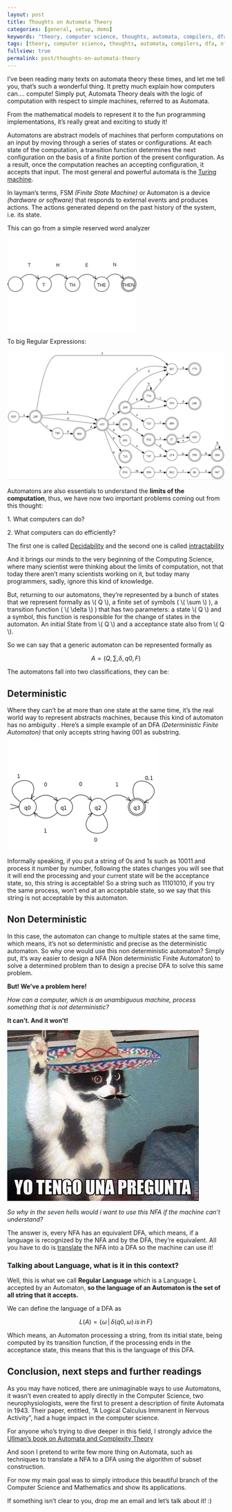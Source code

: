 ```yaml
---
layout: post
title: Thoughts on Automata Theory
categories: [general, setup, demo]
keywords: "theory, computer science, thoughts, automata, compilers, dfa, nfa"
tags: [theory, computer science, thoughts, automata, compilers, dfa, nfa]
fullview: true
permalink: post/thoughts-on-automata-theory
---
```


I’ve been reading many texts on automata theory these times, and let me tell you, that’s such a wonderful thing. It pretty much explain how computers can…. compute! Simply put, Automata Theory deals with the logic of computation with respect to simple machines, referred to as Automata.

From the mathematical models to represent it to the fun programming implementations, it’s really great and exciting to study it!

Automatons are abstract models of machines that perform computations on an input by moving through a series of states or configurations. At each state of the computation, a transition function determines the next configuration on the basis of a finite portion of the present configuration. As a result, once the computation reaches an accepting configuration, it accepts that input. The most general and powerful automata is the [Turing machine](http://en.wikipedia.org/wiki/Turing_machine).

In layman’s terms, FSM _(Finite State Machine)_ or Automaton is a device _(hardware or software)_ that responds to external events and produces actions. The actions generated depend on the past history of the system, i.e. its state.

This can go from a simple reserved word analyzer

![](/content/images/2015/06/thenautomata2.png)

To big Regular Expressions:

![](/content/images/2015/06/bigdfa.jpg)

Automatons are also essentials to understand the **limits of the computation**, thus, we have now two important problems coming out from this thought:

1\. What computers can do?

2\. What computers can do efficiently?

The first one is called [Decidability](http://courses.cs.washington.edu/courses/cse322/08sp/lec20.pdf) and the second one is called [intractability](http://en.wikipedia.org/wiki/Computers_and_Intractability)

And it brings our minds to the very beginning of the Computing Science, where many scientist were thinking about the limits of computation, not that today there aren’t many scientists working on it, but today many programmers, sadly, ignore this kind of knowledge.

But, returning to our automatons, they’re represented by a bunch of states that we represent formally as \\( Q \\), a finite set of symbols ( \\( \\sum \\) ), a transition function ( \\( \\delta \\) ) that has two parameters: a state \\( Q \\) and a symbol, this function is responsible for the change of states in the automaton. An initial State from \\( Q \\) and a acceptance state also from \\( Q \\).

So we can say that a generic automaton can be represented formally as

$$
A = \left ( Q, \sum, \delta, q0, F \right ) 
$$


The automatons fall into two classifications, they can be:


## Deterministic

Where they can’t be at more than one state at the same time, it’s the real world way to represent abstracts machines, because this kind of automaton has no ambiguity . Here’s a simple example of an DFA _(Deterministic Finite Automaton)_ that only accepts string having 001 as substring.

![](/content/images/2015/06/dfaex1.png)

Informally speaking, if you put a string of 0s and 1s such as 10011 and process it number by number, following the states changes you will see that it will end the processing and your current state will be the acceptance state, so, this string is acceptable! So a string such as 11101010, if you try the same process, won’t end at an acceptable state, so we say that this string is not acceptable by this automaton.

## Non Deterministic

In this case, the automaton can change to multiple states at the same time, which means, it’s not so deterministic and precise as the deterministic automaton. So why one would use this non deterministic automaton? Simply put, it’s way easier to design a NFA (Non deterministic Finite Automaton) to solve a determined problem than to design a precise DFA to solve this same problem.

**But! We’ve a problem here!**

_How can a computer, which is an unambiguous machine, process something that is not deterministic?_

**It can’t. And it won’t!**

![](/content/images/2015/06/pergunta.jpg)

_So why in the seven hells would i want to use this NFA if the machine can’t understand?_

The answer is, every NFA has an equivalent DFA, which means, if a language is recognized by the NFA and by the DFA, they’re equivalent. All you have to do is [translate](http://web.cecs.pdx.edu/~harry/compilers/slides/LexicalPart3.pdf) the NFA into a DFA so the machine can use it!


### Talking about Language, what is it in this context?

Well, this is what we call **Regular Language** which is a Language L accepted by an Automaton, **so the language of an Automaton is the set of all string that it accepts.**

We can define the language of a DFA as

$$ 
L(A) = \{ \omega \,|\, \delta(q0, \omega)\, is\, in\, F \}
$$

Which means, an Automaton processing a string, from its initial state, being computed by its transition function, if the processing ends in the acceptance state, this means that this is the language of this DFA.


## Conclusion, next steps and further readings

As you may have noticed, there are unimaginable ways to use Automatons, it wasn’t even created to apply directly in the Computer Science, two neurophysiologists, were the first to present a description of finite Automata in 1943\. Their paper, entitled, “A Logical Calculus Immanent in Nervous Activity”, had a huge impact in the computer science.

For anyone who’s trying to dive deeper in this field, I strongly advice the [Ullman’s book on Automata and Complexity Theory](http://www.amazon.com/Introduction-Automata-Languages-Computation-Edition/dp/0321455363)

And soon I pretend to write few more thing on Automata, such as techniques to translate a NFA to a DFA using the algorithm of subset construction.

For now my main goal was to simply introduce this beautiful branch of the Computer Science and Mathematics and show its applications.

If something isn’t clear to you, drop me an email and let’s talk about it! :)
